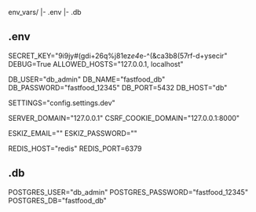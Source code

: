 env_vars/
    |- .env
    |- .db


## .env
SECRET_KEY="9i9jy#(gdi+26q%j81ez*e4*e-^(&ca3b8(57rf-d+ysecir"
DEBUG=True
ALLOWED_HOSTS="127.0.0.1, localhost"

DB_USER="db_admin"
DB_NAME="fastfood_db"
DB_PASSWORD="fastfood_12345"
DB_PORT=5432
DB_HOST="db"

SETTINGS="config.settings.dev"

SERVER_DOMAIN="127.0.0.1"
CSRF_COOKIE_DOMAIN="127.0.0.1:8000"

ESKIZ_EMAIL=""
ESKIZ_PASSWORD=""

REDIS_HOST="redis"
REDIS_PORT=6379

## .db
POSTGRES_USER="db_admin"
POSTGRES_PASSWORD="fastfood_12345"
POSTGRES_DB="fastfood_db"

